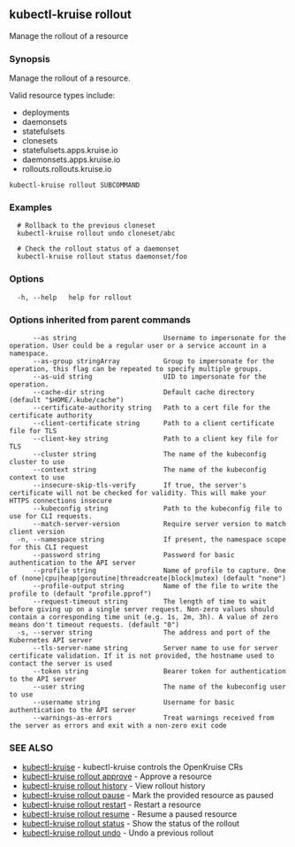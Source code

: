 ## kubectl-kruise rollout

Manage the rollout of a resource

### Synopsis

Manage the rollout of a resource.
  
 Valid resource types include:

  * deployments
  * daemonsets
  * statefulsets
  * clonesets
  * statefulsets.apps.kruise.io
  * daemonsets.apps.kruise.io
  * rollouts.rollouts.kruise.io

```
kubectl-kruise rollout SUBCOMMAND
```

### Examples

```
  # Rollback to the previous cloneset
  kubectl-kruise rollout undo cloneset/abc
  
  # Check the rollout status of a daemonset
  kubectl-kruise rollout status daemonset/foo
```

### Options

```
  -h, --help   help for rollout
```

### Options inherited from parent commands

```
      --as string                      Username to impersonate for the operation. User could be a regular user or a service account in a namespace.
      --as-group stringArray           Group to impersonate for the operation, this flag can be repeated to specify multiple groups.
      --as-uid string                  UID to impersonate for the operation.
      --cache-dir string               Default cache directory (default "$HOME/.kube/cache")
      --certificate-authority string   Path to a cert file for the certificate authority
      --client-certificate string      Path to a client certificate file for TLS
      --client-key string              Path to a client key file for TLS
      --cluster string                 The name of the kubeconfig cluster to use
      --context string                 The name of the kubeconfig context to use
      --insecure-skip-tls-verify       If true, the server's certificate will not be checked for validity. This will make your HTTPS connections insecure
      --kubeconfig string              Path to the kubeconfig file to use for CLI requests.
      --match-server-version           Require server version to match client version
  -n, --namespace string               If present, the namespace scope for this CLI request
      --password string                Password for basic authentication to the API server
      --profile string                 Name of profile to capture. One of (none|cpu|heap|goroutine|threadcreate|block|mutex) (default "none")
      --profile-output string          Name of the file to write the profile to (default "profile.pprof")
      --request-timeout string         The length of time to wait before giving up on a single server request. Non-zero values should contain a corresponding time unit (e.g. 1s, 2m, 3h). A value of zero means don't timeout requests. (default "0")
  -s, --server string                  The address and port of the Kubernetes API server
      --tls-server-name string         Server name to use for server certificate validation. If it is not provided, the hostname used to contact the server is used
      --token string                   Bearer token for authentication to the API server
      --user string                    The name of the kubeconfig user to use
      --username string                Username for basic authentication to the API server
      --warnings-as-errors             Treat warnings received from the server as errors and exit with a non-zero exit code
```

### SEE ALSO

* [kubectl-kruise](kubectl-kruise.md)	 - kubectl-kruise controls the OpenKruise CRs
* [kubectl-kruise rollout approve](kubectl-kruise_rollout_approve.md)	 - Approve a resource
* [kubectl-kruise rollout history](kubectl-kruise_rollout_history.md)	 - View rollout history
* [kubectl-kruise rollout pause](kubectl-kruise_rollout_pause.md)	 - Mark the provided resource as paused
* [kubectl-kruise rollout restart](kubectl-kruise_rollout_restart.md)	 - Restart a resource
* [kubectl-kruise rollout resume](kubectl-kruise_rollout_resume.md)	 - Resume a paused resource
* [kubectl-kruise rollout status](kubectl-kruise_rollout_status.md)	 - Show the status of the rollout
* [kubectl-kruise rollout undo](kubectl-kruise_rollout_undo.md)	 - Undo a previous rollout

